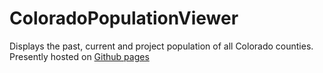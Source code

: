 # ColoradoPopulationViewer
Displays the past, current and project population of all Colorado counties.
Presently hosted on [Github pages](https://david-duefrene.github.io/ColoradoPopulationViewer/)
